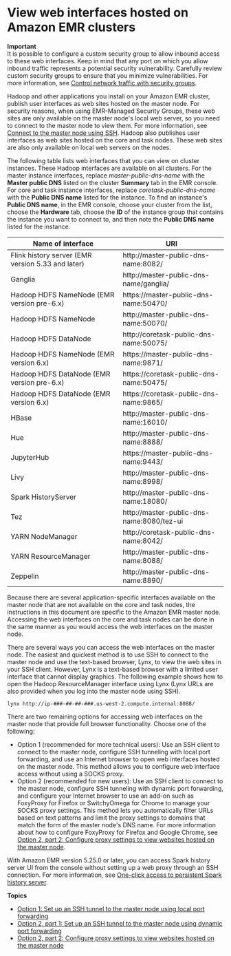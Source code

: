 # View web interfaces hosted on Amazon EMR clusters<a name="emr-web-interfaces"></a>

**Important**  
It is possible to configure a custom security group to allow inbound access to these web interfaces\. Keep in mind that any port on which you allow inbound traffic represents a potential security vulnerability\. Carefully review custom security groups to ensure that you minimize vulnerabilities\. For more information, see [Control network traffic with security groups](emr-security-groups.md)\.

Hadoop and other applications you install on your Amazon EMR cluster, publish user interfaces as web sites hosted on the master node\. For security reasons, when using EMR\-Managed Security Groups, these web sites are only available on the master node's local web server, so you need to connect to the master node to view them\. For more information, see [Connect to the master node using SSH](emr-connect-master-node-ssh.md)\. Hadoop also publishes user interfaces as web sites hosted on the core and task nodes\. These web sites are also only available on local web servers on the nodes\. 

The following table lists web interfaces that you can view on cluster instances\. These Hadoop interfaces are available on all clusters\. For the master instance interfaces, replace *master\-public\-dns\-name* with the **Master public DNS** listed on the cluster **Summary** tab in the EMR console\. For core and task instance interfaces, replace *coretask\-public\-dns\-name* with the **Public DNS name** listed for the instance\. To find an instance's **Public DNS name**, in the EMR console, choose your cluster from the list, choose the **Hardware** tab, choose the **ID** of the instance group that contains the instance you want to connect to, and then note the **Public DNS name** listed for the instance\.


|  Name of interface |   URI  | 
| --- | --- | 
| Flink history server \(EMR version 5\.33 and later\) | http://master\-public\-dns\-name:8082/ | 
| Ganglia | http://master\-public\-dns\-name/ganglia/ | 
| Hadoop HDFS NameNode \(EMR version pre\-6\.x\) | https://master\-public\-dns\-name:50470/ | 
| Hadoop HDFS NameNode | http://master\-public\-dns\-name:50070/ | 
| Hadoop HDFS DataNode | http://coretask\-public\-dns\-name:50075/ | 
| Hadoop HDFS NameNode \(EMR version 6\.x\) | https://master\-public\-dns\-name:9871/ | 
| Hadoop HDFS DataNode \(EMR version pre\-6\.x\) | https://coretask\-public\-dns\-name:50475/ | 
| Hadoop HDFS DataNode \(EMR version 6\.x\) | https://coretask\-public\-dns\-name:9865/ | 
| HBase | http://master\-public\-dns\-name:16010/ | 
| Hue | http://master\-public\-dns\-name:8888/ | 
| JupyterHub | https://master\-public\-dns\-name:9443/ | 
| Livy | http://master\-public\-dns\-name:8998/ | 
| Spark HistoryServer | http://master\-public\-dns\-name:18080/ | 
| Tez | http://master\-public\-dns\-name:8080/tez\-ui | 
| YARN NodeManager | http://coretask\-public\-dns\-name:8042/ | 
| YARN ResourceManager | http://master\-public\-dns\-name:8088/ | 
| Zeppelin | http://master\-public\-dns\-name:8890/ | 

Because there are several application\-specific interfaces available on the master node that are not available on the core and task nodes, the instructions in this document are specific to the Amazon EMR master node\. Accessing the web interfaces on the core and task nodes can be done in the same manner as you would access the web interfaces on the master node\. 

There are several ways you can access the web interfaces on the master node\. The easiest and quickest method is to use SSH to connect to the master node and use the text\-based browser, Lynx, to view the web sites in your SSH client\. However, Lynx is a text\-based browser with a limited user interface that cannot display graphics\. The following example shows how to open the Hadoop ResourceManager interface using Lynx \(Lynx URLs are also provided when you log into the master node using SSH\)\. 

```
lynx http://ip-###-##-##-###.us-west-2.compute.internal:8088/
```

There are two remaining options for accessing web interfaces on the master node that provide full browser functionality\. Choose one of the following: 
+ Option 1 \(recommended for more technical users\): Use an SSH client to connect to the master node, configure SSH tunneling with local port forwarding, and use an Internet browser to open web interfaces hosted on the master node\. This method allows you to configure web interface access without using a SOCKS proxy\.
+ Option 2 \(recommended for new users\): Use an SSH client to connect to the master node, configure SSH tunneling with dynamic port forwarding, and configure your Internet browser to use an add\-on such as FoxyProxy for Firefox or SwitchyOmega for Chrome to manage your SOCKS proxy settings\. This method lets you automatically filter URLs based on text patterns and limit the proxy settings to domains that match the form of the master node's DNS name\. For more information about how to configure FoxyProxy for Firefox and Google Chrome, see [Option 2, part 2: Configure proxy settings to view websites hosted on the master node](emr-connect-master-node-proxy.md)\.

With Amazon EMR version 5\.25\.0 or later, you can access Spark history server UI from the console without setting up a web proxy through an SSH connection\. For more information, see [One\-click access to persistent Spark history server](https://docs.aws.amazon.com/emr/latest/ManagementGuide/app-history-spark-UI.html)\.

**Topics**
+ [Option 1: Set up an SSH tunnel to the master node using local port forwarding](emr-ssh-tunnel-local.md)
+ [Option 2, part 1: Set up an SSH tunnel to the master node using dynamic port forwarding](emr-ssh-tunnel.md)
+ [Option 2, part 2: Configure proxy settings to view websites hosted on the master node](emr-connect-master-node-proxy.md)